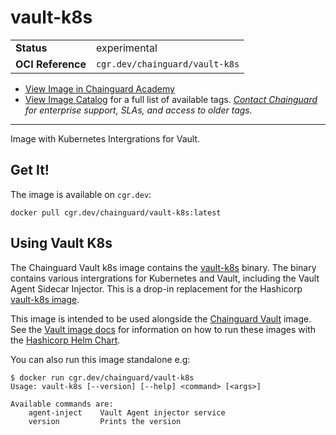 <!--monopod:start-->
# vault-k8s
| | |
| - | - |
| **Status** | experimental |
| **OCI Reference** | `cgr.dev/chainguard/vault-k8s` |


* [View Image in Chainguard Academy](https://edu.chainguard.dev/chainguard/chainguard-images/reference/vault-k8s/overview/)
* [View Image Catalog](https://console.enforce.dev/images/catalog) for a full list of available tags.
*[Contact Chainguard](https://www.chainguard.dev/chainguard-images) for enterprise support, SLAs, and access to older tags.*

---
<!--monopod:end-->

Image with Kubernetes Intergrations for Vault.

## Get It!

The image is available on `cgr.dev`:

```
docker pull cgr.dev/chainguard/vault-k8s:latest
```

## Using Vault K8s

The Chainguard Vault k8s image contains the [vault-k8s](https://github.com/hashicorp/vault-k8s) binary. The binary contains various
intergrations for Kubernetes and Vault, including the Vault Agent Sidecar Injector.
This is a drop-in replacement for the Hashicorp [vault-k8s image](https://hub.docker.com/r/hashicorp/vault-k8s). 

This image is intended to be used alongside the [Chainguard
Vault](https://github.com/chainguard-images/images/tree/main/images/vault) image. See the [Vault
image docs](https://github.com/chainguard-images/images/tree/main/images/vault#helm-chart-usage) for
information on how to run these images with the [Hashicorp Helm Chart](https://github.com/hashicorp/vault-helm).

You can also run this image standalone e.g:

```shell
$ docker run cgr.dev/chainguard/vault-k8s
Usage: vault-k8s [--version] [--help] <command> [<args>]

Available commands are:
    agent-inject    Vault Agent injector service
    version         Prints the version
```


